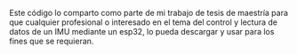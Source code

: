 Este código lo comparto como parte de mi trabajo de tesis de maestría para que cualquier profesional o interesado en el tema del control y lectura de datos de un IMU mediante un esp32, lo pueda descargar y usar para los fines que se requieran.
